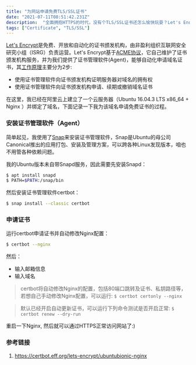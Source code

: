 ```yaml
---
title: "为网站申请免费TLS/SSL证书"
date: "2021-07-11T08:51:42.231Z"
description:  "全面拥抱HTTPS的时代，没有个TLS/SSL证书还怎么愉快玩耍？Let's Encrypt为我们提供了免费的证书申请/撤销等管理服务及工具，简直不要太便利"
tags: ["Certificate", "TLS/SSL"]
---
```


[Let's Encrypt](https://letsencrypt.org)是免费、开放和自动化的证书颁发机构，由非盈利组织互联网安全研究小组（ISRG）负责运营。Let's Encrypt基于[ACME协议](https://tools.ietf.org/html/rfc8555)，它自己维护了证书颁发机构服务，并为我们提供了证书管理软件(Agent)，能够自动化申请域名证书，其[工作原理](https://letsencrypt.org/zh-cn/how-it-works/)主要分为2步:
-  使用证书管理软件向证书颁发机构证明服务器对域名的拥有权
-  使用证书管理软件向证书颁发机构申请、续期或撤销域名证书

在这里，我已经在阿里云上建立了一个云服务器（Ubuntu 16.04.3 LTS x86_64 + Nginx ）并绑定了域名，下面记录一下我为该域名申请免费证书的过程。

### 安装证书管理软件（Agent）

简单起见，我使用了[Snap](https://Snapcraft.io/docs/getting-started)来安装证书管理软件，Snap是Ubuntu的母公司Canonical推出的应用打包、安装及管理方案，可以跨各种Linux发现版本，咱也不用管各种依赖问题。

我的Ubuntu版本未自带Snapd服务，因此需要先安装Snapd：
```bash
$ apt install snapd
$ PATH=$PATH:/snap/bin
```

然后安装证书管理软件certbot：
```bash
$ snap install --classic certbot
```

### 申请证书
运行certbot申请证书并自动修改Nginx配置：
```bash
$ certbot --nginx
```
然后：
- 输入邮箱信息
- 输入域名

> certbot将自动修改Nginx的配置，包括80端口跳转及证书、私钥路径等，若想自己手动修改Nginx配置，可以运行:
> `$ certbot certonly --nginx`

> 默认已经开启自动更新证书，可以运行下列命令测试是否开启正常:
> `$ certbot renew --dry-run`

重启一下Nginx, 然后就可以通过HTTPS正常访问网站了:) 

### 参考链接
1. https://certbot.eff.org/lets-encrypt/ubuntubionic-nginx